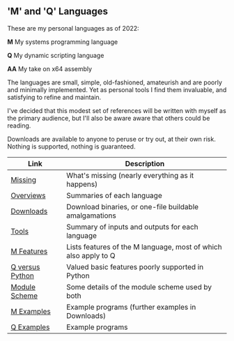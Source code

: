 ## 'M' and 'Q' Languages

These are my personal languages as of 2022:

**M** My systems programming language

**Q** My dynamic scripting language

**AA** My take on x64 assembly

The languages are small, simple, old-fashioned, amateurish and are poorly and minimally implemented. Yet as personal tools I find them invaluable, and satisfying to refine and maintain.

I've decided that this modest set of references will be written with myself as the primary audience, but I'll also be aware aware that others could be reading.

Downloads are available to anyone to peruse or try out, at their own risk. Nothing is supported, nothing is guaranteed.

Link | Description
--- | ---
[Missing](Missing.md) | What's missing (nearly everything as it happens)
[Overviews](Overviews.md) | Summaries of each language
[Downloads](Downloads.md) | Download binaries, or one-file buildable amalgamations
[Tools](Tools.md) | Summary of inputs and outputs for each language
[M Features](Mfeatures.md) | Lists features of the M language, most of which also apply to Q
[Q versus Python](../QLang/QBasics.md) | Valued basic features poorly supported in Python
[Module Scheme](Modules.md) | Some details of the module scheme used by both
[M Examples](Examples) | Example programs (further examples in Downloads)
[Q Examples](../QLang/Examples) | Example programs

